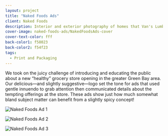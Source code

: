 ```yaml
---
layout: project
title: "Naked Foods Ads"
client: Naked Foods
description: Interior and exterior photography of homes that Van's Lumber has built.
cover-image: naked-foods-ads/NakedFoodsAds-cover
cover-text-color: fff
back-color1: f58023
back-color2: f54f23
tags:
  - Print and Packaging
---
```


We took on the juicy challenge of introducing and educating the public about a new “healthy” grocery store opening in the greater Green Bay area. Our delicious—and slightly suggestive—logo set the tone for ads that used gentle innuendo to grab attention then communicated details about the tempting offerings at the store. These ads show just how much somewhat bland subject matter can benefit from a slightly spicy concept!

<div class="images">

<img class="third no-crop" data-aos="fade-up" data-featherlight="/img/projects/naked-foods-ads/NakedFoodsAds-1.jpg"
alt="Naked Foods Ad 1" src="/img/projects/naked-foods-ads/NakedFoodsAds-1.jpg"
srcset="/img/projects/naked-foods-ads/NakedFoodsAds-1-400.jpg 400w,
/img/projects/naked-foods-ads/NakedFoodsAds-1-600.jpg 600w,
/img/projects/naked-foods-ads/NakedFoodsAds-1-900.jpg 900w,
/img/projects/naked-foods-ads/NakedFoodsAds-1-1200.jpg 1200w,
/img/projects/naked-foods-ads/NakedFoodsAds-1-1800.jpg 1800w,
/img/projects/naked-foods-ads/NakedFoodsAds-1-2400.jpg 2400w" />

<img class="third no-crop" data-aos="fade-up" data-aos-delay="200" data-featherlight="/img/projects/naked-foods-ads/NakedFoodsAds-2.jpg"
alt="Naked Foods Ad 2" src="/img/projects/naked-foods-ads/NakedFoodsAds-2.jpg"
srcset="/img/projects/naked-foods-ads/NakedFoodsAds-2-400.jpg 400w,
/img/projects/naked-foods-ads/NakedFoodsAds-2-600.jpg 600w,
/img/projects/naked-foods-ads/NakedFoodsAds-2-900.jpg 900w,
/img/projects/naked-foods-ads/NakedFoodsAds-2-1200.jpg 1200w,
/img/projects/naked-foods-ads/NakedFoodsAds-2-1800.jpg 1800w,
/img/projects/naked-foods-ads/NakedFoodsAds-2-2400.jpg 2400w" />

<img class="third no-crop" data-aos="fade-up" data-aos-delay="400" data-featherlight="/img/projects/naked-foods-ads/NakedFoodsAds-3.jpg"
alt="Naked Foods Ad 3" src="/img/projects/naked-foods-ads/NakedFoodsAds-3.jpg"
srcset="/img/projects/naked-foods-ads/NakedFoodsAds-3-400.jpg 400w,
/img/projects/naked-foods-ads/NakedFoodsAds-3-600.jpg 600w,
/img/projects/naked-foods-ads/NakedFoodsAds-3-900.jpg 900w,
/img/projects/naked-foods-ads/NakedFoodsAds-3-1200.jpg 1200w,
/img/projects/naked-foods-ads/NakedFoodsAds-3-1800.jpg 1800w,
/img/projects/naked-foods-ads/NakedFoodsAds-3-2400.jpg 2400w" />

</div>
